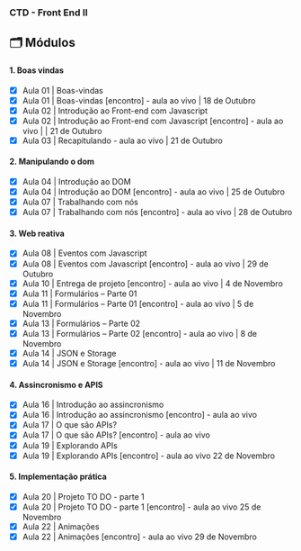 ### CTD - Front End II

## 🗂 Módulos

#### 1. Boas vindas

- [x] Aula 01 | Boas-vindas
- [x] Aula 01 | Boas-vindas [encontro] - aula ao vivo | 18 de Outubro
- [x] Aula 02 | Introdução ao Front-end com Javascript
- [x] Aula 02 | Introdução ao Front-end com Javascript [encontro] - aula ao vivo | | 21 de Outubro
- [x] Aula 03 | Recapitulando - aula ao vivo | 21 de Outubro

#### 2. Manipulando o dom

- [x] Aula 04 | Introdução ao DOM
- [x] Aula 04 | Introdução ao DOM [encontro] - aula ao vivo | 25 de Outubro
- [x] Aula 07 | Trabalhando com nós
- [x] Aula 07 | Trabalhando com nós [encontro] - aula ao vivo | 28 de Outubro

#### 3. Web reativa

- [x] Aula 08 | Eventos com Javascript
- [x] Aula 08 | Eventos com Javascript [encontro] - aula ao vivo | 29 de Outubro
- [x] Aula 10 | Entrega de projeto [encontro] - aula ao vivo | 4 de Novembro
- [x] Aula 11 | Formulários – Parte 01
- [x] Aula 11 | Formulários – Parte 01 [encontro] - aula ao vivo | 5 de Novembro
- [x] Aula 13 | Formulários – Parte 02
- [x] Aula 13 | Formulários – Parte 02 [encontro] - aula ao vivo | 8 de Novembro
- [x] Aula 14 | JSON e Storage
- [x] Aula 14 | JSON e Storage [encontro] - aula ao vivo | 11 de Novembro

#### 4. Assincronismo e APIS

- [x] Aula 16 | Introdução ao assincronismo
- [x] Aula 16 | Introdução ao assincronismo [encontro] - aula ao vivo
- [x] Aula 17 | O que são APIs?
- [x] Aula 17 | O que são APIs? [encontro] - aula ao vivo
- [x] Aula 19 | Explorando APIs
- [x] Aula 19 | Explorando APIs [encontro] - aula ao vivo 22 de Novembro

#### 5. Implementação prática
- [x] Aula 20 | Projeto TO DO - parte 1
- [x] Aula 20 | Projeto TO DO - parte 1 [encontro] - aula ao vivo 25 de Novembro
- [x] Aula 22 | Animações
- [x] Aula 22 | Animações [encontro] - aula ao vivo 29 de Novembro